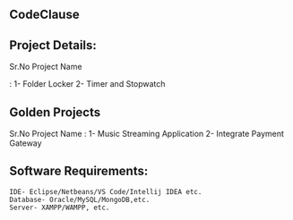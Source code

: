 ## CodeClause

## Project Details: 

Sr.No
      Project Name

 : 1-	      Folder Locker
   2-	      Timer and Stopwatch

## Golden Projects
Sr.No      Project Name
 : 1-	    Music Streaming Application
   2-	    Integrate Payment Gateway

## Software Requirements:
    IDE- Eclipse/Netbeans/VS Code/Intellij IDEA etc.
    Database- Oracle/MySQL/MongoDB,etc.
    Server- XAMPP/WAMPP, etc.


